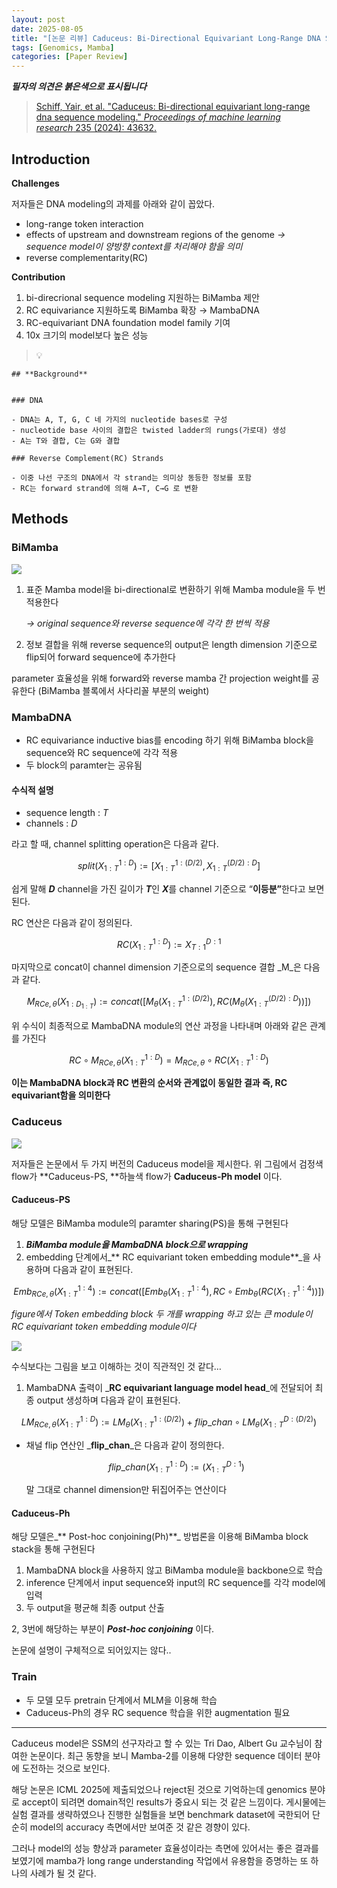 ```yaml
---
layout: post
date: 2025-08-05
title: "[논문 리뷰] Caduceus: Bi-Directional Equivariant Long-Range DNA Sequence Modeling"
tags: [Genomics, Mamba]
categories: [Paper Review]
---
```


<span class="notion-red">_**필자의 의견은 붉은색으로 표시됩니다**_</span>


> [Schiff, Yair, et al. "Caduceus: Bi-directional equivariant long-range dna sequence modeling." ](https://pmc.ncbi.nlm.nih.gov/articles/PMC12189541/)[_Proceedings of machine learning research_](https://pmc.ncbi.nlm.nih.gov/articles/PMC12189541/)[ 235 (2024): 43632.](https://pmc.ncbi.nlm.nih.gov/articles/PMC12189541/)



## Introduction


**Challenges**


저자들은 DNA modeling의 과제를 아래와 같이 꼽았다.

- long-range token interaction
- effects of upstream and downstream regions of the genome 
_→ sequence model이 양방향 context를 처리해야 함을 의미_
- reverse complementarity(RC)

**Contribution**

1. bi-direcrional sequence modeling 지원하는 BiMamba 제안
1. RC equivariance 지원하도록 BiMamba 확장 → MambaDNA
1. RC-equivariant DNA foundation model family 기여
1. 10x 크기의 model보다 높은 성능

> 💡 


	## **Background**


	### DNA

	- DNA는 A, T, G, C 네 가지의 nucleotide bases로 구성
	- nucleotide base 사이의 결합은 twisted ladder의 rungs(가로대) 생성
	- A는 T와 결합, C는 G와 결합

	### Reverse Complement(RC) Strands

	- 이중 나선 구조의 DNA에서 각 strand는 의미상 동등한 정보를 포함
	- RC는 forward strand에 의해 A→T, C→G 로 변환


## Methods



### BiMamba


![](https://prod-files-secure.s3.us-west-2.amazonaws.com/542b861c-36a8-4051-84e5-8804b6728dba/2c247d59-7815-4980-99f0-8f0d21f445a7/image.png?X-Amz-Algorithm=AWS4-HMAC-SHA256&X-Amz-Content-Sha256=UNSIGNED-PAYLOAD&X-Amz-Credential=ASIAZI2LB46636JGD5G7%2F20250929%2Fus-west-2%2Fs3%2Faws4_request&X-Amz-Date=20250929T132154Z&X-Amz-Expires=3600&X-Amz-Security-Token=IQoJb3JpZ2luX2VjEE0aCXVzLXdlc3QtMiJGMEQCIH6pETyeW%2FQSWfpvHQJkLMC6KkfVifZ8%2FHHMvvdDBWISAiB9qUmpLTGm3BcE0lKaaoACmHLxCerWTzWsXubNbsx4NiqIBAjW%2F%2F%2F%2F%2F%2F%2F%2F%2F%2F8BEAAaDDYzNzQyMzE4MzgwNSIMuIm5bOKS4BU8E%2FxxKtwDboZLaLYfNQYQ4csv8SK%2BE6ZXNt%2BYFifTNc5aDF%2BX0l9Otn2orEEPxTGeEGEHWQMIosuEwbOfpy2MnvEMRQTA31Q%2FzYQAmGOiNQog28sc%2Bx56jA%2BYzMpuIlnNY9%2BA0zpkIq0%2FjJR8lFupVTAkLZirdESCExhcXbiUsnxm7s1IcxF2kNQqO0L%2B82s%2F1QJ7O5TQEkJafRXAjvYeBjZILCJHNzLfuDsHefTI1vJWkgmgBjOyjqhFx8gQPFd9YD5WlNDgVqSO2foxDTU0icvplSLT8kGOyOBPA5gRPzNdrKYLCni7cbzgcWI%2F6SKgjsYmmGFdvte%2Bppl3La6TYKp8GJZ2EQ7fNor8uVQXUARVbX%2B8pXkrMCUlb25hn0xBuJMNl8Ovs76yMUqfCNtHhWdLlPn7RhvbqEihDZiuYf8kk8bXUuW%2F8T70Cp4b9VF9OliunzKKA0YJwpwYwJetMgo8Q5y5EFNZVFv45c7KdPzI1pFmt6C8kXIsujpL%2BC0fz7Bw9F%2F6ggINzTtRxka9rcFbkSRhva3cLBflf0cxpBylfRPZuHnTIqPBAZuy1w6dYJ8wGrg4ofAv4bF50ipDoWndHdr3a0NQT75%2BI6uptrmcw3H7mvOtMgooKsA4c8pNhrYwkYbqxgY6pgH3ZsFKNLmgNSVHz%2Fa0%2BKslwguqdfmm2PccsyBjVmtqmcuq59PY00VPQFW%2BXB3Lmat2%2FdW5Ut%2FJpziKbsOS2Odv1U0QpVLNenNR6AVunMOMgpALOASN8%2FfZrK29gXiad3xEDJ9PNcxXfxIqPU5rB2aV1Y%2B2Vl27iSiB4uGKafLcVAyoGQFFp66hkKt7yJZjpEhK1qp6AGt6Jg%2BTpM5kt%2BKOm%2F4DVIaF&X-Amz-Signature=bf787bd85f295bd0020010ba92ebbc429538f17a0866c4b22c81cad8dd55502a&X-Amz-SignedHeaders=host&x-amz-checksum-mode=ENABLED&x-id=GetObject)

1. 표준 Mamba model을 bi-directional로 변환하기 위해 Mamba module을 두 번 적용한다

	_→ original sequence와 reverse sequence에 각각 한 번씩 적용_

1. 정보 결합을 위해 reverse sequence의 output은 length dimension 기준으로 flip되어 forward sequence에 추가한다

parameter 효율성을 위해 forward와 reverse mamba 간 projection weight를 공유한다 (BiMamba 블록에서 사다리꼴 부분의 weight)



### MambaDNA

- RC equivariance inductive bias를 encoding 하기 위해 BiMamba block을 sequence와 RC sequence에 각각 적용
- 두 block의 paramter는 공유됨


#### 수식적 설명

- sequence length : _T_
- channels : _D_

라고 할 때,  channel splitting operation은 다음과 같다.


$$
split(X^{1:D}_{1:T}):=[X^{1:(D/2)}_{1:T},X^{(D/2):D}_{1:T}]
$$


<span class="notion-red">쉽게 말해 </span><span class="notion-red">_**D**_</span><span class="notion-red"> channel을 가진 길이가 </span><span class="notion-red">_**T**_</span><span class="notion-red">인 </span><span class="notion-red">_**X**_</span><span class="notion-red">를 channel 기준으로 “</span><span class="notion-red">**이등분”**</span><span class="notion-red">한다고 보면 된다.</span>


RC 연산은 다음과 같이 정의된다.


$$
RC(X^{1:D}_{1:T}):=X^{D:1}_{T:1}
$$


마지막으로 concat이 channel dimension 기준으로의 sequence 결합 _M_은 다음과 같다.


$$
M_{RCe,\theta}(X_{1:D_{1:T}}):=concat([M_{\theta}(X^{1:(D/2)}_{1:T}),RC(M_{\theta}(X^{(D/2):D}_{1:T}))])
$$


위 수식이 최종적으로 MambaDNA module의 연산 과정을 나타내며 아래와 같은 관계를 가진다


$$
RC\circ M_{RCe,\theta}(X^{1:D}_{1:T}) = M_{RCe,\theta} \circ RC(X^{1:D}_{1:T})
$$


**이는 MambaDNA block과 RC 변환의 순서와 관계없이 동일한 결과 즉, RC equivariant함을 의미한다**



### Caduceus


![](https://prod-files-secure.s3.us-west-2.amazonaws.com/542b861c-36a8-4051-84e5-8804b6728dba/f94a60d7-8145-473b-aef9-7c68d3ec604a/image.png?X-Amz-Algorithm=AWS4-HMAC-SHA256&X-Amz-Content-Sha256=UNSIGNED-PAYLOAD&X-Amz-Credential=ASIAZI2LB46636JGD5G7%2F20250929%2Fus-west-2%2Fs3%2Faws4_request&X-Amz-Date=20250929T132154Z&X-Amz-Expires=3600&X-Amz-Security-Token=IQoJb3JpZ2luX2VjEE0aCXVzLXdlc3QtMiJGMEQCIH6pETyeW%2FQSWfpvHQJkLMC6KkfVifZ8%2FHHMvvdDBWISAiB9qUmpLTGm3BcE0lKaaoACmHLxCerWTzWsXubNbsx4NiqIBAjW%2F%2F%2F%2F%2F%2F%2F%2F%2F%2F8BEAAaDDYzNzQyMzE4MzgwNSIMuIm5bOKS4BU8E%2FxxKtwDboZLaLYfNQYQ4csv8SK%2BE6ZXNt%2BYFifTNc5aDF%2BX0l9Otn2orEEPxTGeEGEHWQMIosuEwbOfpy2MnvEMRQTA31Q%2FzYQAmGOiNQog28sc%2Bx56jA%2BYzMpuIlnNY9%2BA0zpkIq0%2FjJR8lFupVTAkLZirdESCExhcXbiUsnxm7s1IcxF2kNQqO0L%2B82s%2F1QJ7O5TQEkJafRXAjvYeBjZILCJHNzLfuDsHefTI1vJWkgmgBjOyjqhFx8gQPFd9YD5WlNDgVqSO2foxDTU0icvplSLT8kGOyOBPA5gRPzNdrKYLCni7cbzgcWI%2F6SKgjsYmmGFdvte%2Bppl3La6TYKp8GJZ2EQ7fNor8uVQXUARVbX%2B8pXkrMCUlb25hn0xBuJMNl8Ovs76yMUqfCNtHhWdLlPn7RhvbqEihDZiuYf8kk8bXUuW%2F8T70Cp4b9VF9OliunzKKA0YJwpwYwJetMgo8Q5y5EFNZVFv45c7KdPzI1pFmt6C8kXIsujpL%2BC0fz7Bw9F%2F6ggINzTtRxka9rcFbkSRhva3cLBflf0cxpBylfRPZuHnTIqPBAZuy1w6dYJ8wGrg4ofAv4bF50ipDoWndHdr3a0NQT75%2BI6uptrmcw3H7mvOtMgooKsA4c8pNhrYwkYbqxgY6pgH3ZsFKNLmgNSVHz%2Fa0%2BKslwguqdfmm2PccsyBjVmtqmcuq59PY00VPQFW%2BXB3Lmat2%2FdW5Ut%2FJpziKbsOS2Odv1U0QpVLNenNR6AVunMOMgpALOASN8%2FfZrK29gXiad3xEDJ9PNcxXfxIqPU5rB2aV1Y%2B2Vl27iSiB4uGKafLcVAyoGQFFp66hkKt7yJZjpEhK1qp6AGt6Jg%2BTpM5kt%2BKOm%2F4DVIaF&X-Amz-Signature=f330b7492d7b61804981ee2101751a889d126ef8fe61f819356156ae7695e986&X-Amz-SignedHeaders=host&x-amz-checksum-mode=ENABLED&x-id=GetObject)


저자들은 논문에서 두 가지 버전의 Caduceus model을 제시한다. 위 그림에서 검정색 flow가 **Caduceus-PS, **하늘색 flow가 **Caduceus-Ph model** 이다.



#### Caduceus-PS


해당 모델은 BiMamba module의 paramter sharing(PS)을 통해 구현된다

1. _**BiMamba module을 MambaDNA block으로 wrapping**_
1. embedding 단계에서_** RC equivariant token embedding module**_을 사용하며 다음과 같이 표현된다.

$$
Emb_{RCe,\theta}(X^{1:4}_{1:T}):=concat([Emb_{\theta}(X^{1:4}_{1:T}),RC \circ Emb_{\theta}(RC(X^{1:4}_{1:T}))])
$$


_figure에서 Token embedding block 두 개를 wrapping 하고 있는 큰 module이 RC equivariant token embedding module이다_


![](https://prod-files-secure.s3.us-west-2.amazonaws.com/542b861c-36a8-4051-84e5-8804b6728dba/b175e4da-71eb-4e91-8c23-a06dabe673c9/image.png?X-Amz-Algorithm=AWS4-HMAC-SHA256&X-Amz-Content-Sha256=UNSIGNED-PAYLOAD&X-Amz-Credential=ASIAZI2LB46636JGD5G7%2F20250929%2Fus-west-2%2Fs3%2Faws4_request&X-Amz-Date=20250929T132154Z&X-Amz-Expires=3600&X-Amz-Security-Token=IQoJb3JpZ2luX2VjEE0aCXVzLXdlc3QtMiJGMEQCIH6pETyeW%2FQSWfpvHQJkLMC6KkfVifZ8%2FHHMvvdDBWISAiB9qUmpLTGm3BcE0lKaaoACmHLxCerWTzWsXubNbsx4NiqIBAjW%2F%2F%2F%2F%2F%2F%2F%2F%2F%2F8BEAAaDDYzNzQyMzE4MzgwNSIMuIm5bOKS4BU8E%2FxxKtwDboZLaLYfNQYQ4csv8SK%2BE6ZXNt%2BYFifTNc5aDF%2BX0l9Otn2orEEPxTGeEGEHWQMIosuEwbOfpy2MnvEMRQTA31Q%2FzYQAmGOiNQog28sc%2Bx56jA%2BYzMpuIlnNY9%2BA0zpkIq0%2FjJR8lFupVTAkLZirdESCExhcXbiUsnxm7s1IcxF2kNQqO0L%2B82s%2F1QJ7O5TQEkJafRXAjvYeBjZILCJHNzLfuDsHefTI1vJWkgmgBjOyjqhFx8gQPFd9YD5WlNDgVqSO2foxDTU0icvplSLT8kGOyOBPA5gRPzNdrKYLCni7cbzgcWI%2F6SKgjsYmmGFdvte%2Bppl3La6TYKp8GJZ2EQ7fNor8uVQXUARVbX%2B8pXkrMCUlb25hn0xBuJMNl8Ovs76yMUqfCNtHhWdLlPn7RhvbqEihDZiuYf8kk8bXUuW%2F8T70Cp4b9VF9OliunzKKA0YJwpwYwJetMgo8Q5y5EFNZVFv45c7KdPzI1pFmt6C8kXIsujpL%2BC0fz7Bw9F%2F6ggINzTtRxka9rcFbkSRhva3cLBflf0cxpBylfRPZuHnTIqPBAZuy1w6dYJ8wGrg4ofAv4bF50ipDoWndHdr3a0NQT75%2BI6uptrmcw3H7mvOtMgooKsA4c8pNhrYwkYbqxgY6pgH3ZsFKNLmgNSVHz%2Fa0%2BKslwguqdfmm2PccsyBjVmtqmcuq59PY00VPQFW%2BXB3Lmat2%2FdW5Ut%2FJpziKbsOS2Odv1U0QpVLNenNR6AVunMOMgpALOASN8%2FfZrK29gXiad3xEDJ9PNcxXfxIqPU5rB2aV1Y%2B2Vl27iSiB4uGKafLcVAyoGQFFp66hkKt7yJZjpEhK1qp6AGt6Jg%2BTpM5kt%2BKOm%2F4DVIaF&X-Amz-Signature=b60f90d226daad7244d14169fecc4bbbdc3bdd6911ce41a4b0514ab9b0c44e85&X-Amz-SignedHeaders=host&x-amz-checksum-mode=ENABLED&x-id=GetObject)


<span class="notion-red">수식보다는 그림을 보고 이해하는 것이 직관적인 것 같다…</span>

1. MambaDNA 출력이 _**RC equivariant language model head**_에 전달되어 최종 output 생성하며 다음과 같이 표현된다.

$$
LM_{RCe,\theta}(X^{1:D}_{1:T}):= LM_{\theta}(X^{1:(D/2)}_{1:T})+flip\_chan\circ LM_{\theta}(X^{D:(D/2)}_{1:T})
$$

- 채널 flip 연산인 _**flip\_chan**_은 다음과 같이 정의한다.

	$$
	flip\_chan(X^{1:D}_{1:T}):=(X^{D:1}_{1:T})
	$$


	말 그대로 channel dimension만 뒤집어주는 연산이다



#### Caduceus-Ph


해당 모델은_** Post-hoc conjoining(Ph)**_ 방법론을 이용해 BiMamba block stack을 통해 구현된다

1. MambaDNA block을 사용하지 않고 BiMamba module을 backbone으로 학습
1. inference 단계에서 input sequence와 input의 RC sequence를 각각 model에 입력
1. 두 output을 평균해 최종 output 산출

2, 3번에 해당하는 부분이 _**Post-hoc conjoining**_ 이다.


<span class="notion-red">논문에 설명이 구체적으로 되어있지는 않다..</span>



### Train

- 두 모델 모두 pretrain 단계에서 MLM을 이용해 학습
- Caduceus-Ph의 경우 RC sequence 학습을 위한 augmentation 필요

---


<span class="notion-red">Caduceus model은 SSM의 선구자라고 할 수 있는 Tri Dao, Albert Gu 교수님이 참여한 논문이다. 최근 동향을 보니 Mamba-2를 이용해 다양한 sequence 데이터 분야에 도전하는 것으로 보인다.</span>


<span class="notion-red">해당 논문은 ICML 2025에 제출되었으나 reject된 것으로 기억하는데 genomics 분야로 accept이 되려면 domain적인 results가 중요시 되는 것 같은 느낌이다. 게시물에는 실험 결과를 생략하였으나 진행한 실험들을 보면 benchmark dataset에 국한되어 단순히 model의 accuracy 측면에서만 보여준 것 같은 경향이 있다.</span>


<span class="notion-red">그러나 model의 성능 향상과 parameter 효율성이라는 측면에 있어서는 좋은 결과를 보였기에 mamba가 long range understanding 작업에서 유용함을 증명하는 또 하나의 사례가 될 것 같다.</span>

